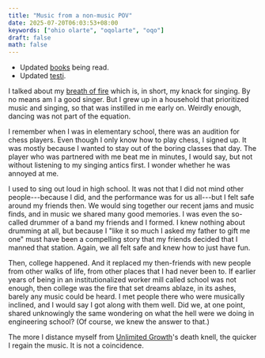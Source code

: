 ```yaml
---
title: "Music from a non-music POV"
date: 2025-07-20T06:03:53+08:00
keywords: ["ohio olarte", "oqolarte", "oqo"]
draft: false
math: false
---
```


- Updated [books](/books) being read.
- Updated [testi](/testi).

I talked about my [breath of fire](/178) which is, in short, my knack
for singing. By no means am I a good singer. But I grew up in a
household that prioritized music and singing, so that was instilled in
me early on. Weirdly enough, dancing was not part of the equation.

I remember when I was in elementary school, there was an audition for
chess players. Even though I only know how to play chess, I signed up.
It was mostly because I wanted to stay out of the boring classes that
day. The player who was partnered with me beat me in minutes, I would
say, but not without listening to my singing antics first. I wonder
whether he was annoyed at me.

I used to sing out loud in high school. It was not that I did not mind
other people---because I did, and the performance was for us all---but I
felt safe around my friends then. We would sing together our recent jams
and music finds, and in music we shared many good memories. I was even
the so-called drummer of a band my friends and I formed. I knew nothing
about drumming at all, but because I "like it so much I asked my father
to gift me one" must have been a compelling story that my friends
decided that I manned that station. Again, we all felt safe and knew how
to just have fun.

Then, college happened. And it replaced my then-friends with new people
from other walks of life, from other places that I had never been to. If
earlier years of being in an institutionalized worker mill called school
was not enough, then college was the fire that set dreams ablaze, in its
ashes, barely any music could be heard. I met people there who were
musically inclined, and I would say I got along with them well. Did we,
at one point, shared unknowingly the same wondering on what the hell
were we doing in engineering school? (Of course, we knew the answer to
that.)

The more I distance myself from [Unlimited Growth](/capitalism)'s death
knell, the quicker I regain the music. It is not a coincidence.
